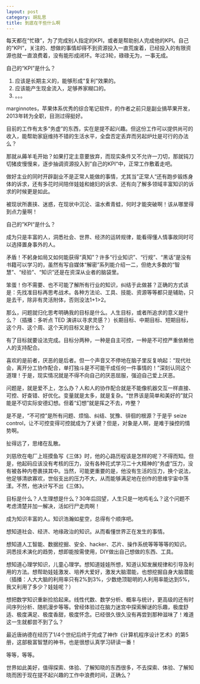 ```yaml
---
layout: post
category: 胡乱思
title: 到底在干些什么啊
---
```


每天都在“忙碌”，为了完成别人指定的KPI，或者是帮助别人完成他的KPI。自己的“KPI”，关注的、想做的事情却得不到资源投入一直荒废着，已经投入的有限资源也就一直浪费着，没有能形成闭环。年过3轮，碌碌无为，一事无成。

自己的“KPI”是什么？
1. 应该是长期主义的，能够形成“复利”效果的。
2. 应该能产生现金流入，足够养家糊口的。
3. 。。。

marginnotes，苹果体系优秀的综合笔记软件，的作者之前只是副业搞苹果开发，2013年转为全职，目测过得挺好。

目前的工作有太多“务虚”的东西，实在是提不起兴趣。但这份工作可以提供尚可的收入，能帮助家庭维持不错的生活水平，全盘否定丢弃而另起炉灶是可行的办法么？

那就从薅羊毛开始？如果打定主意要放弃，而现实条件又不允许一刀切，那就钝刀切猪皮慢慢来，逐步抽调资源投入到”自己的KPI“中，正常工作敷着走吧。

做好主业的同时开辟副业不是正常人能做的事情，尤其当”正常人“还有跑步锻炼身体的诉求，还有多花时间陪伴娃娃和媳妇的诉求、还有向了解多领域丰富知识的诉求的时候更是如此。

被现状所裹挟、迷惑，在现状中沉沦、温水煮青蛙，何时才能突破啊！该从哪里得到点力量啊！

自己的”KPI“是什么？

成为只是丰富的人，洞悉社会、世界、经济的运转规律，能看得懂人情事故同时可以选择置身事外的人。

矛盾！不躬身如局又如何能获得“真知”？许多“行业知识”、“行规”、“黑话”是没有书籍可以学习的，虽然有写自媒体“解密”系列能介绍一二，但绝大多数的“智慧”、“经验”、“知识”还是在资深从业者的脑袋里。

笨蛋！你不需要、也不可能了解所有行业的知识，纠结于此做甚？正确的方式该是：先找准目标再思考战术。各种方法论、工具、技能、资源等等都只是辅助，只是去干，除非有灵活附体，否则没法1+1>2。

那么，问题就归化思考明确我的目标是什么。人生目标，或者所追求的意义是什么？（插播：多听点 TED 演讲以寻求灵感？）长期目标、中期目标、短期目标，这个月、这个周、这个天的目标又是什么？

有了目标就要设法完成。目标分两种，一种是自主可控，一种是不可控严重依赖他人的支持配合。

喜欢的是前者，厌恶的是后者。但一个声音又不停地在脑子里反复响起：“现代社会，离开分工协作配合，单打独斗是不可能干成任何一件事情的！”深刻认同这个道理！于是，现实情况就是不得不向自己的厌恶屈服，强迫自己爱上厌恶。

问题是，就是爱不上，怎么办？人和人的协作配合就是不能像机器交互一样直接、可控、好查错、好优化。变量就是太多，就是复杂。“世界该是简单和美好的”就只能是不切实际安德幻想。但着“幻想”就是挥之不去，咋整？

是不是，“不可控”是所有问题、烦恼、纠结、犹豫、徘徊的根源？于是乎 seize control，让不可控变得可控就成为了关键？但是，对象是人啊，是难于操控的情势啊。

扯得远了，思绪在乱散。

刘慈欣在电厂上班摸鱼写《三体》时，他的心路历程该是怎样的呢？不得而知。但是，他起码应该没有考核的压力，没有各种花式学习二十大精神的“务虚”压力，没有被各种内卷裹挟其中。当然，可能更重要的是，他没有生活的压力，换个说法，他足够清欲寡欢，世俗支出的压力不大，从而能够满足地在创作的思维宇宙中荡漾。不然，他决计写不出《三体》。

目标是什么？人生理想是什么？30年后回望，人生只是一地鸡毛么？这个问题不考虑清楚并加一解决，活如行尸走肉啊！

成为知识丰富的人。知识浩瀚如星空，总得有个顺序吧。

想知道社会、经济、地缘政治的知识。从而看懂世界正在发生的事情。

想知道人工智能、数据挖掘、安全、hacker、芯片、操作系统等等等等的知识。洞悉技术演化的趋势，想即能按需使用，DIY做出自己想做的东西、工具。

想知道心理学知识，儿童心理学。想知道娃娃所想，知道认知发展规律和引导及利用的方法。想帮助娃娃激发、培养大爱好，激发大脑潜能，也想挖掘自身大脑潜能（插播：人大大脑的利用率只有2%到3%，少数绝顶聪明的人利用率能达到5%，我又利用了多少？娃娃呢？）

想把数学知识重新捡拾起来。线性代数、数学分析、概率与统计，更高级的还有时间序列分析、随机漫步等等。曾经体验过在脑力迷宫中探索解谜的乐趣，极度舒适、极度满足、极度香甜，极度怀念。已经很久很久没有再尝到那种滋味了！难道这一生就都尝不到了么？

最近唐纳德在经历了1/4个世纪后终于完成了神作《计算机程序设计艺术》的第5册，这部极富智慧的神书，也是很想认真学习研读一番！

等等，等等。

世界如此美好，值得探索、体验、了解知晓的东西很多，不去探索、体验、了解知晓而困于现在提不起兴趣的工作中浪费时间，正确么？

